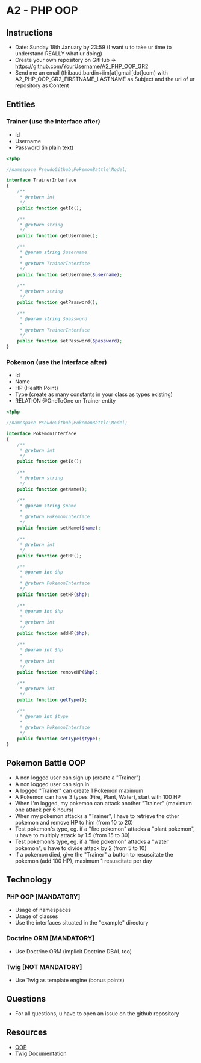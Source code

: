 # A2 - PHP OOP

## Instructions

* Date: Sunday 18th January by 23:59 (I want u to take ur time to understand REALLY what ur doing)
* Create your own repository on GitHub => https://github.com/YourUsername/A2_PHP_OOP_GR2
* Send me an email (thibaud.bardin+iim[at]gmail[dot]com) with A2_PHP_OOP_GR2_FIRSTNAME_LASTNAME as Subject and the url of ur repository as Content

## Entities

### Trainer (use the interface after)

* Id
* Username
* Password (in plain text)

```php
<?php

//namespace PseudoGithub\PokemonBattle\Model;

interface TrainerInterface
{
    /**
     * @return int
     */
    public function getId();

    /**
     * @return string
     */
    public function getUsername();

    /**
     * @param string $username
     *
     * @return TrainerInterface
     */
    public function setUsername($username);

    /**
     * @return string
     */
    public function getPassword();

    /**
     * @param string $password
     *
     * @return TrainerInterface
     */
    public function setPassword($password);
}
```

### Pokemon (use the interface after)

* Id
* Name
* HP (Health Point)
* Type (create as many constants in your class as types existing)
* RELATION @OneToOne on Trainer entity

```php
<?php

//namespace PseudoGithub\PokemonBattle\Model;

interface PokemonInterface
{
    /**
     * @return int
     */
    public function getId();

    /**
     * @return string
     */
    public function getName();

    /**
     * @param string $name
     *
     * @return PokemonInterface
     */
    public function setName($name);

    /**
     * @return int
     */
    public function getHP();

    /**
     * @param int $hp
     *
     * @return PokemonInterface
     */
    public function setHP($hp);

    /**
     * @param int $hp
     *
     * @return int
     */
    public function addHP($hp);

    /**
     * @param int $hp
     *
     * @return int
     */
    public function removeHP($hp);

    /**
     * @return int
     */
    public function getType();

    /**
     * @param int $type
     *
     * @return PokemonInterface
     */
    public function setType($type);
}
```

## Pokemon Battle OOP

* A non logged user can sign up (create a "Trainer")
* A non logged user can sign in
* A logged "Trainer" can create 1 Pokemon maximum
* A Pokemon can have 3 types (Fire, Plant, Water), start with 100 HP
* When I'm logged, my pokemon can attack another "Trainer" (maximum one attack per 6 hours)
* When my pokemon attacks a "Trainer", I have to retrieve the other pokemon and remove HP to him (from 10 to 20)
* Test pokemon's type, eg. if a "fire pokemon" attacks a "plant pokemon", u have to multiply attack by 1.5 (from 15 to 30)
* Test pokemon's type, eg. if a "fire pokemon" attacks a "water pokemon", u have to divide attack by 2 (from 5 to 10)
* If a pokemon died, give the "Trainer" a button to resuscitate the pokemon (add 100 HP), maximum 1 resuscitate per day

## Technology

### PHP OOP [MANDATORY]

* Usage of namespaces
* Usage of classes
* Use the interfaces situated in the "example" directory

### Doctrine ORM [MANDATORY]

* Use Doctrine ORM (implicit Doctrine DBAL too)

### Twig [NOT MANDATORY]

* Use Twig as template engine (bonus points)

## Questions

* For all questions, u have to open an issue on the github repository

## Resources

* [OOP](http://openclassrooms.com/courses/programmez-en-oriente-objet-en-php)
* [Twig Documentation](http://twig.sensiolabs.org/documentation)
